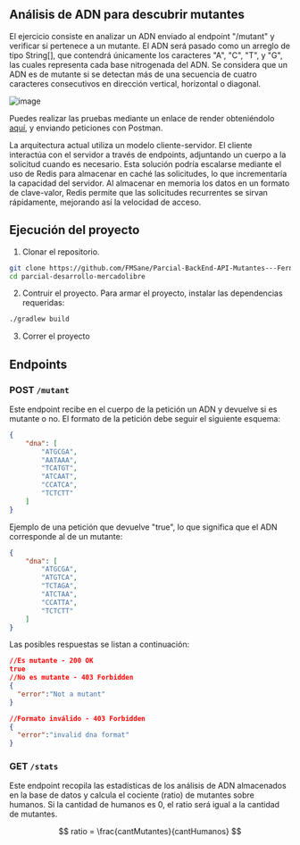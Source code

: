 ## Análisis de ADN para descubrir mutantes
El ejercicio consiste en analizar un ADN enviado al endpoint "/mutant" y verificar si pertenece a un mutante. El ADN será pasado como un arreglo de tipo String[], que contendrá únicamente los caracteres "A", "C", "T", y "G", las cuales representa cada base nitrogenada del ADN. Se considera que un ADN es de mutante si se detectan más de una secuencia de cuatro caracteres consecutivos en dirección vertical, horizontal o diagonal.

![image](https://github.com/user-attachments/assets/12ddcc6c-0965-48ae-97e3-ef7299a85c58)

Puedes realizar las pruebas mediante un enlace de render obteniéndolo [aquí](https://parcial-backend-api-mutantes-fernanda.onrender.com/), y enviando peticiones con Postman.

La arquitectura actual utiliza un modelo cliente-servidor. El cliente interactúa con el servidor a través de endpoints, adjuntando un cuerpo a la solicitud cuando es necesario. Esta solución podría escalarse mediante el uso de Redis para almacenar en caché las solicitudes, lo que incrementaría la capacidad del servidor. Al almacenar en memoria los datos en un formato de clave-valor, Redis permite que las solicitudes recurrentes se sirvan rápidamente, mejorando así la velocidad de acceso.

## Ejecución del proyecto
1. Clonar el repositorio.
```sh
git clone https://github.com/FMSane/Parcial-BackEnd-API-Mutantes---Fernanda-Mu-oz---3k9.git
cd parcial-desarrollo-mercadolibre
```
2. Contruir el proyecto. Para armar el proyecto, instalar las dependencias requeridas:
```sh
./gradlew build
```
3. Correr el proyecto

## Endpoints 
### POST `/mutant`
Este endpoint recibe en el cuerpo de la petición un ADN y devuelve si es mutante o no. El formato de la petición debe seguir el siguiente esquema:

```json
{
    "dna": [
        "ATGCGA",
        "AATAAA",
        "TCATGT",
        "ATCAAT",
        "CCATCA",
        "TCTCTT"
    ]
}

```
Ejemplo de una petición que devuelve "true", lo que significa que el ADN corresponde al de un mutante:

```json
{
    "dna": [
        "ATGCGA",
        "ATGTCA",
        "TCTAGA",
        "ATCTAA",
        "CCATTA",
        "TCTCTT"
    ]
}
```

Las posibles respuestas se listan a continuación:
```json
//Es mutante - 200 OK
true
//No es mutante - 403 Forbidden
{
  "error":"Not a mutant"
}

//Formato inválido - 403 Forbidden
{
  "error":"invalid dna format"
}
```

### GET `/stats`
Este endpoint recopila las estadísticas de los análisis de ADN almacenados en la base de datos y calcula el cociente (ratio) de mutantes sobre humanos. Si la cantidad de humanos es 0, el ratio será igual a la cantidad de mutantes.

$$
ratio = \frac{cantMutantes}{cantHumanos}
$$
